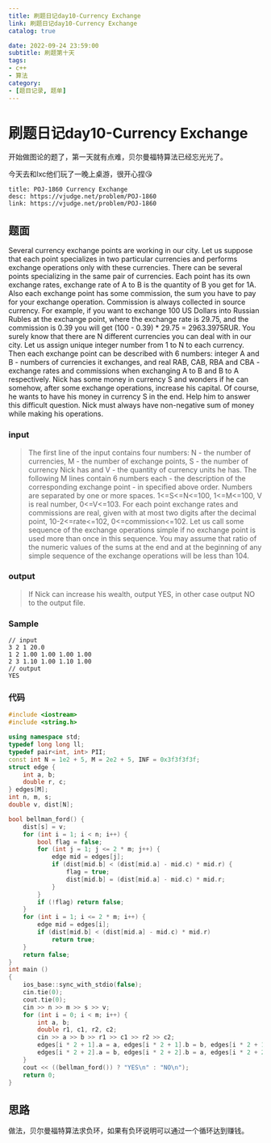 ```yaml
---
title: 刷题日记day10-Currency Exchange
link: 刷题日记day10-Currency Exchange
catalog: true

date: 2022-09-24 23:59:00 
subtitle: 刷题第十天
tags:
- c++
- 算法
category:
- [题目记录, 题单]
---
```

# 刷题日记day10-Currency Exchange

开始做图论的题了，第一天就有点难，贝尔曼福特算法已经忘光光了。

今天去和lxc他们玩了一晚上桌游，很开心捏😘

```component VPCard
title: POJ-1860 Currency Exchange
desc: https://vjudge.net/problem/POJ-1860
link: https://vjudge.net/problem/POJ-1860
```

## 题面

Several currency exchange points are working in our city. Let us suppose that each point specializes in two particular currencies and performs exchange operations only with these currencies. There can be several points specializing in the same pair of currencies. Each point has its own exchange rates, exchange rate of A to B is the quantity of B you get for 1A. Also each exchange point has some commission, the sum you have to pay for your exchange operation. Commission is always collected in source currency.
For example, if you want to exchange 100 US Dollars into Russian Rubles at the exchange point, where the exchange rate is 29.75, and the commission is 0.39 you will get (100 - 0.39) * 29.75 = 2963.3975RUR.
You surely know that there are N different currencies you can deal with in our city. Let us assign unique integer number from 1 to N to each currency. Then each exchange point can be described with 6 numbers: integer A and B - numbers of currencies it exchanges, and real RAB, CAB, RBA and CBA - exchange rates and commissions when exchanging A to B and B to A respectively.
Nick has some money in currency S and wonders if he can somehow, after some exchange operations, increase his capital. Of course, he wants to have his money in currency S in the end. Help him to answer this difficult question. Nick must always have non-negative sum of money while making his operations.

### input

> The first line of the input contains four numbers: N - the number of currencies, M - the number of exchange points, S - the number of currency Nick has and V - the quantity of currency units he has. The following M lines contain 6 numbers each - the description of the corresponding exchange point - in specified above order. Numbers are separated by one or more spaces. 1<=S<=N<=100, 1<=M<=100, V is real number, 0<=V<=103.
> For each point exchange rates and commissions are real, given with at most two digits after the decimal point, 10-2<=rate<=102, 0<=commission<=102.
> Let us call some sequence of the exchange operations simple if no exchange point is used more than once in this sequence. You may assume that ratio of the numeric values of the sums at the end and at the beginning of any simple sequence of the exchange operations will be less than 104.

### output

> If Nick can increase his wealth, output YES, in other case output NO to the output file.

### Sample

```
// input
3 2 1 20.0
1 2 1.00 1.00 1.00 1.00
2 3 1.10 1.00 1.10 1.00
// output
YES
```

### 代码

```cpp
#include <iostream>
#include <string.h>

using namespace std;
typedef long long ll;
typedef pair<int, int> PII;
const int N = 1e2 + 5, M = 2e2 + 5, INF = 0x3f3f3f3f;
struct edge {
    int a, b;
    double r, c;
} edges[M];
int n, m, s;
double v, dist[N];

bool bellman_ford() {
    dist[s] = v;
    for (int i = 1; i < n; i++) {
        bool flag = false;
        for (int j = 1; j <= 2 * m; j++) {
            edge mid = edges[j];
            if (dist[mid.b] < (dist[mid.a] - mid.c) * mid.r) {
                flag = true;
                dist[mid.b] = (dist[mid.a] - mid.c) * mid.r;
            }
        }
        if (!flag) return false;
    }
    for (int i = 1; i <= 2 * m; i++) {
        edge mid = edges[i];
        if (dist[mid.b] < (dist[mid.a] - mid.c) * mid.r)
            return true;
    }
    return false;
}
int main ()
{
    ios_base::sync_with_stdio(false);
    cin.tie(0);
    cout.tie(0);
    cin >> n >> m >> s >> v;
    for (int i = 0; i < m; i++) {
        int a, b;
        double r1, c1, r2, c2;
        cin >> a >> b >> r1 >> c1 >> r2 >> c2;
        edges[i * 2 + 1].a = a, edges[i * 2 + 1].b = b, edges[i * 2 + 1].r = r1, edges[i * 2 + 1].c = c1;
        edges[i * 2 + 2].a = b, edges[i * 2 + 2].b = a, edges[i * 2 + 2].r = r2, edges[i * 2 + 2].c = c2;
    }
    cout << ((bellman_ford()) ? "YES\n" : "NO\n");
    return 0;
}
```

## 思路

做法，贝尔曼福特算法求负环，如果有负环说明可以通过一个循环达到赚钱。